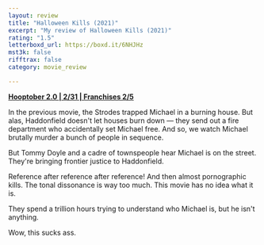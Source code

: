 ```yaml
---
layout: review
title: "Halloween Kills (2021)"
excerpt: "My review of Halloween Kills (2021)"
rating: "1.5"
letterboxd_url: https://boxd.it/6NHJHz
mst3k: false
rifftrax: false
category: movie_review

---
```


<b><a href="https://boxd.it/pRPis" title="Hooptober 2.0 | 2/31 | Franchises 2/5">Hooptober 2.0 | 2/31 | Franchises 2/5</a></b>

In the previous movie, the Strodes trapped Michael in a burning house. But alas, Haddonfield doesn't let houses burn down — they send out a fire department who accidentally set Michael free. And so, we watch Michael brutally murder a bunch of people in sequence.

But Tommy Doyle and a cadre of townspeople hear Michael is on the street. They're bringing frontier justice to Haddonfield.

Reference after reference after reference! And then almost pornographic kills. The tonal dissonance is way too much. This movie has no idea what it is.

They spend a trillion hours trying to understand who Michael is, but he isn't anything.

Wow, this sucks ass.